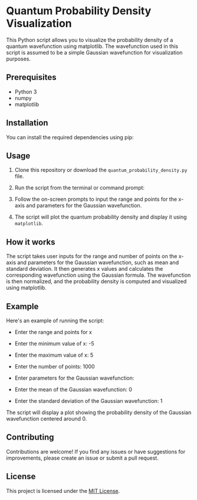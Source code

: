 # Quantum Probability Density Visualization

This Python script allows you to visualize the probability density of a quantum wavefunction using matplotlib. The wavefunction used in this script is assumed to be a simple Gaussian wavefunction for visualization purposes.

## Prerequisites

- Python 3
- numpy
- matplotlib

## Installation

You can install the required dependencies using pip:


## Usage

1. Clone this repository or download the `quantum_probability_density.py` file.

2. Run the script from the terminal or command prompt:


3. Follow the on-screen prompts to input the range and points for the x-axis and parameters for the Gaussian wavefunction.

4. The script will plot the quantum probability density and display it using `matplotlib`.

## How it works

The script takes user inputs for the range and number of points on the x-axis and parameters for the Gaussian wavefunction, such as mean and standard deviation. It then generates x values and calculates the corresponding wavefunction using the Gaussian formula. The wavefunction is then normalized, and the probability density is computed and visualized using matplotlib.

## Example

Here's an example of running the script:

- Enter the range and points for x
- Enter the minimum value of x: -5
- Enter the maximum value of x: 5
- Enter the number of points: 1000

- Enter parameters for the Gaussian wavefunction:
- Enter the mean of the Gaussian wavefunction: 0
- Enter the standard deviation of the Gaussian wavefunction: 1


The script will display a plot showing the probability density of the Gaussian wavefunction centered around 0.

## Contributing

Contributions are welcome! If you find any issues or have suggestions for improvements, please create an issue or submit a pull request.

## License

This project is licensed under the [MIT License](LICENSE).
